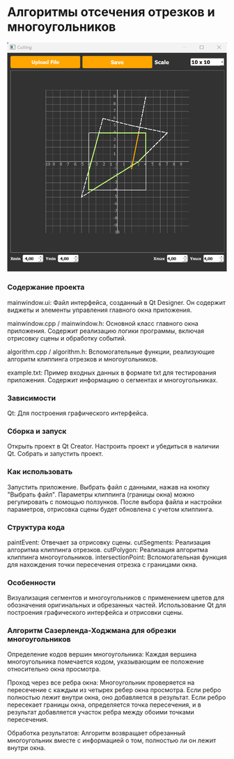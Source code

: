 # Алгоритмы отсечения отрезков и многоугольников
![GitHub Logo](https://github.com/yuliaraitsyna/programing_of_computer_graphics/blob/main/Lab5/Screenshot%202023-12-08%20172420.png?raw=true
)
### Содержание проекта
mainwindow.ui: Файл интерфейса, созданный в Qt Designer. Он содержит виджеты и элементы управления главного окна приложения.

mainwindow.cpp / mainwindow.h: Основной класс главного окна приложения. Содержит реализацию логики программы, включая отрисовку сцены и обработку событий.

algorithm.cpp / algorithm.h: Вспомогательные функции, реализующие алгоритм клиппинга отрезков и многоугольников.

example.txt: Пример входных данных в формате txt для тестирования приложения. Содержит информацию о сегментах и многоугольниках.

### Зависимости
Qt: Для построения графического интерфейса.
### Сборка и запуск
Открыть проект в Qt Creator.
Настроить проект и убедиться в наличии Qt.
Собрать и запустить проект.
### Как использовать
Запустить приложение.
Выбрать файл с данными, нажав на кнопку "Выбрать файл".
Параметры клиппинга (границы окна) можно регулировать с помощью ползунков.
После выбора файла и настройки параметров, отрисовка сцены будет обновлена с учетом клиппинга.
### Структура кода
paintEvent: Отвечает за отрисовку сцены.
cutSegments: Реализация алгоритма клиппинга отрезков.
cutPolygon: Реализация алгоритма клиппинга многоугольников.
intersectionPoint: Вспомогательная функция для нахождения точки пересечения отрезка с границами окна.
### Особенности
Визуализация сегментов и многоугольников с применением цветов для обозначения оригинальных и обрезанных частей.
Использование Qt для построения графического интерфейса и отрисовки сцены.
### Алгоритм Сазерленда-Ходжмана для обрезки многоугольников
Определение кодов вершин многоугольника: Каждая вершина многоугольника помечается кодом, указывающим ее положение относительно окна просмотра.

Проход через все ребра окна: Многоугольник проверяется на пересечение с каждым из четырех ребер окна просмотра. Если ребро полностью лежит внутри окна, оно добавляется в результат. Если ребро пересекает границы окна, определяется точка пересечения, и в результат добавляется участок ребра между обоими точками пересечения.

Обработка результатов: Алгоритм возвращает обрезанный многоугольник вместе с информацией о том, полностью ли он лежит внутри окна.
